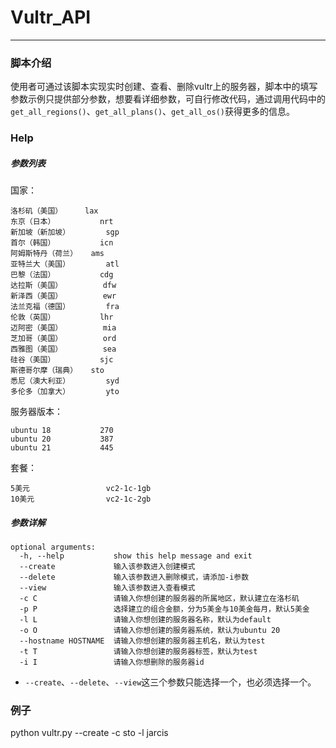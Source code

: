 # Vultr_API
----
### 脚本介绍
使用者可通过该脚本实现实时创建、查看、删除vultr上的服务器，脚本中的填写参数示例只提供部分参数，想要看详细参数，可自行修改代码，通过调用代码中的`get_all_regions()`、`get_all_plans()`、`get_all_os()`获得更多的信息。

### Help
##### 参数列表
国家：

    洛杉矶（美国）     lax
    东京（日本）          nrt
    新加坡（新加坡）        sgp
    首尔（韩国）          icn
    阿姆斯特丹（荷兰）   ams
    亚特兰大（美国）        atl
    巴黎（法国）          cdg
    达拉斯（美国）         dfw
    新泽西（美国）         ewr
    法兰克福（德国）        fra
    伦敦（英国）          lhr
    迈阿密（美国）         mia
    芝加哥（美国）         ord
    西雅图（美国）         sea
    硅谷（美国）          sjc
    斯德哥尔摩（瑞典）   sto
    悉尼（澳大利亚）        syd
    多伦多（加拿大）        yto

服务器版本：

    ubuntu 18           270
    ubuntu 20           387
    ubuntu 21           445

套餐：

    5美元                 vc2-1c-1gb
    10美元                vc2-1c-2gb
##### 参数详解
```
optional arguments:
  -h, --help           show this help message and exit
  --create             输入该参数进入创建模式
  --delete             输入该参数进入删除模式，请添加-i参数
  --view               输入该参数进入查看模式
  -c C                 请输入你想创建的服务器的所属地区，默认建立在洛杉矶
  -p P                 选择建立的组合金额，分为5美金与10美金每月，默认5美金
  -l L                 请输入你想创建的服务器名称，默认为default
  -o O                 请输入你想创建的服务器系统，默认为ubuntu 20
  --hostname HOSTNAME  请输入你想创建的服务器主机名，默认为test
  -t T                 请输入你想创建的服务器标签，默认为test
  -i I                 请输入你想删除的服务器id
```
- `--create`、`--delete`、`--view`这三个参数只能选择一个，也必须选择一个。
### 例子
python vultr.py --create -c sto -l jarcis
